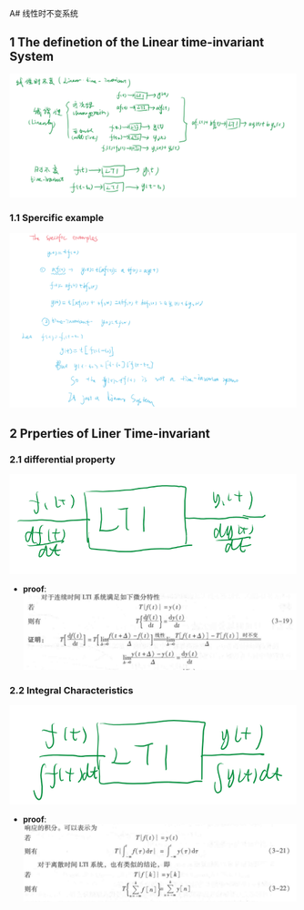 A# 线性时不变系统

## 1 The definetion of the Linear time-invariant System

![alt text](image.png)

### 1.1 Spercific example

![alt text](image-1.png)

## 2 Prperties of Liner Time-invariant

### 2.1 differential property

![alt text](image-2.png)

- **proof**:
  ![alt text](image-3.png)

### 2.2 Integral Characteristics

![alt text](image-5.png)

- **proof**:
  ![alt text](image-4.png)


